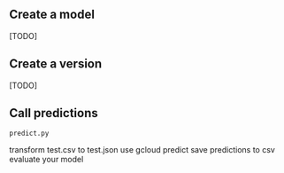 ## Create a model

[TODO]

## Create a version

[TODO]

## Call predictions

`predict.py` 

transform test.csv to test.json
use gcloud predict
save predictions to csv
evaluate your model
